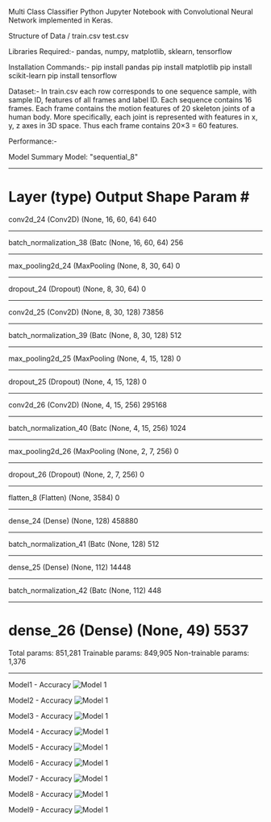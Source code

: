 Multi Class Classifier
Python Jupyter Notebook with Convolutional Neural Network implemented in Keras.


Structure of Data
/
	train.csv
    test.csv

    
Libraries Required:-
pandas, numpy, matplotlib, sklearn, tensorflow

Installation Commands:-
pip install pandas
pip install matplotlib
pip install scikit-learn
pip install tensorflow


Dataset:-
In train.csv each row corresponds to one sequence sample, with sample ID, features of all frames and label ID.
Each sequence contains 16 frames.  Each frame contains the motion features of 20 skeleton joints of a human body.
More specifically, each joint is represented with features in x, y, z axes in 3D space.  Thus each frame contains 20×3 = 60 features.

Performance:-

Model Summary
Model: "sequential_8"
_________________________________________________________________
Layer (type)                 Output Shape              Param #   
=================================================================
conv2d_24 (Conv2D)           (None, 16, 60, 64)        640       
_________________________________________________________________
batch_normalization_38 (Batc (None, 16, 60, 64)        256       
_________________________________________________________________
max_pooling2d_24 (MaxPooling (None, 8, 30, 64)         0         
_________________________________________________________________
dropout_24 (Dropout)         (None, 8, 30, 64)         0         
_________________________________________________________________
conv2d_25 (Conv2D)           (None, 8, 30, 128)        73856     
_________________________________________________________________
batch_normalization_39 (Batc (None, 8, 30, 128)        512       
_________________________________________________________________
max_pooling2d_25 (MaxPooling (None, 4, 15, 128)        0         
_________________________________________________________________
dropout_25 (Dropout)         (None, 4, 15, 128)        0         
_________________________________________________________________
conv2d_26 (Conv2D)           (None, 4, 15, 256)        295168    
_________________________________________________________________
batch_normalization_40 (Batc (None, 4, 15, 256)        1024      
_________________________________________________________________
max_pooling2d_26 (MaxPooling (None, 2, 7, 256)         0         
_________________________________________________________________
dropout_26 (Dropout)         (None, 2, 7, 256)         0         
_________________________________________________________________
flatten_8 (Flatten)          (None, 3584)              0         
_________________________________________________________________
dense_24 (Dense)             (None, 128)               458880    
_________________________________________________________________
batch_normalization_41 (Batc (None, 128)               512       
_________________________________________________________________
dense_25 (Dense)             (None, 112)               14448     
_________________________________________________________________
batch_normalization_42 (Batc (None, 112)               448       
_________________________________________________________________
dense_26 (Dense)             (None, 49)                5537      
=================================================================
Total params: 851,281
Trainable params: 849,905
Non-trainable params: 1,376
_________________________________________________________________

Model1 - Accuracy
![Model 1](https://ibb.co/bRHNy9x)

Model2 - Accuracy
![Model 1](https://ibb.co/bRHNy9x)

Model3 - Accuracy
![Model 1](https://ibb.co/bRHNy9x)

Model4 - Accuracy
![Model 1](https://ibb.co/bRHNy9x)

Model5 - Accuracy
![Model 1](https://ibb.co/bRHNy9x)

Model6 - Accuracy
![Model 1](https://ibb.co/bRHNy9x)

Model7 - Accuracy
![Model 1](https://ibb.co/bRHNy9x)

Model8 - Accuracy
![Model 1](https://ibb.co/bRHNy9x)

Model9 - Accuracy
![Model 1](https://ibb.co/bRHNy9x)

